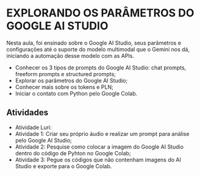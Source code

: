 # EXPLORANDO OS PARÂMETROS DO GOOGLE AI STUDIO
Nesta aula, foi ensinado sobre o Google AI Studio, seus parâmetros e configurações até o suporte do modelo multimodal que o Gemini nos dá, iniciando a automação desse modelo com as APIs.

- Conhecer os 3 tipos de prompts do Google AI Studio: chat prompts, freeform prompts e structured prompts;
- Explorar os parâmetros do Google AI Studio;
- Conhecer mais sobre os tokens e PLN;
- Iniciar o contato com Python pelo Google Colab.

## Atividades
- Atividade Luri:
- Atividade 1: Criar seu próprio áudio e realizar um prompt para análise pelo Google AI Studio;
- Atividade 2: Pesquise como colocar a imagem do Google AI Studio dentro do código de Pyhton no Google Colab;
- Atividade 3: Pegue os códigos que não contenham imagens do AI Studio e exporte para o Google Colab.
